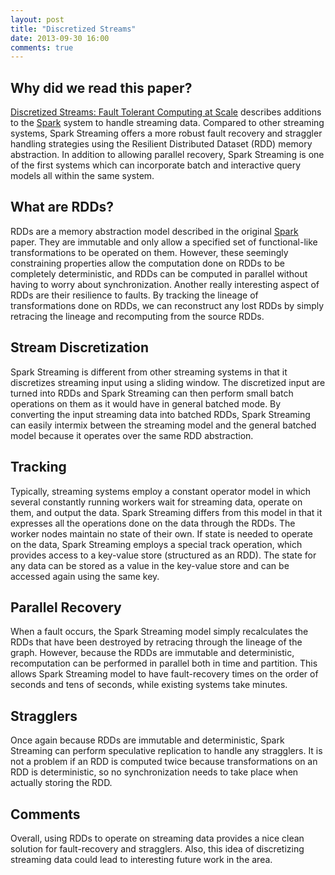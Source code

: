 ```yaml
---
layout: post
title: "Discretized Streams"
date: 2013-09-30 16:00
comments: true
---
```


## Why did we read this paper?

[Discretized Streams: Fault Tolerant Computing at Scale](http://sigops.org/sosp/sosp13/papers/p423-zaharia.pdf) 
describes additions to the
[Spark](http://www.cs.berkeley.edu/~matei/papers/2012/nsdi_spark.pdf) system to
handle streaming data. Compared to other streaming systems, Spark Streaming
offers a more robust fault recovery and straggler handling strategies using the Resilient
Distributed Dataset (RDD) memory abstraction. In addition to allowing parallel
recovery, Spark Streaming is one of the first systems which can
incorporate batch and interactive query models all within the same system.

## What are RDDs?

RDDs are a memory abstraction model described in the original
[Spark](http://www.cs.berkeley.edu/~matei/papers/2012/nsdi_spark.pdf)
paper.  They are immutable and only allow a specified set of
functional-like transformations to be operated on them. However, these
seemingly constraining properties allow the computation done on RDDs
to be completely deterministic, and RDDs can be computed in parallel
without having to worry about synchronization. Another really
interesting aspect of RDDs are their resilience to faults. By tracking
the lineage of transformations done on RDDs, we can reconstruct any
lost RDDs by simply retracing the lineage and recomputing from the
source RDDs.

## Stream Discretization

Spark Streaming is different from other streaming systems in that it
discretizes streaming input using a sliding window. The discretized input are
turned into RDDs and Spark Streaming can then perform small batch operations on
them as it would have in general batched mode. By converting the input streaming
data into batched RDDs, Spark Streaming can easily intermix between the
streaming model and the general batched model because it operates over the same
RDD abstraction.

## Tracking

Typically, streaming systems employ a constant operator model in which several
constantly running workers wait for streaming data, operate on them, and output
the data. Spark Streaming differs from this model in that it expresses all the
operations done on the data through the RDDs. The worker nodes maintain no
state of their own. If state is needed to operate on the data, Spark Streaming
employs a special track operation, which provides access to a key-value store
(structured as an RDD). The state for any data can be stored as a value in the
key-value store and can be accessed again using the same key.

## Parallel Recovery

When a fault occurs, the Spark Streaming model simply recalculates the RDDs that
have been destroyed by retracing through the lineage of the graph. However,
because the RDDs are immutable and deterministic, recomputation can be performed
in parallel both in time and partition. This allows Spark Streaming model to
have fault-recovery times on the order of seconds and tens of seconds, while
existing systems take minutes.

## Stragglers

Once again because RDDs are immutable and deterministic, Spark Streaming can
perform speculative replication to handle any stragglers. It is not a problem if
an RDD is computed twice because transformations on an RDD is deterministic, so
no synchronization needs to take place when actually storing the RDD.

## Comments

Overall, using RDDs to operate on streaming data provides a nice clean solution
for fault-recovery and stragglers. Also, this idea of discretizing streaming
data could lead to interesting future work in the area.
